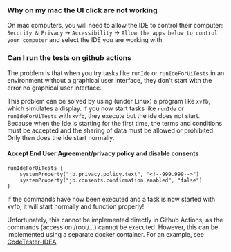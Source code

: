 ### Why on my mac the UI click are not working

On mac computers, you will need to allow the IDE to control their computer:
```Security & Privacy``` -> ```Accessibility``` -> ```Allow the apps below to control your computer``` and select the
IDE you are working with

### Can I run the tests on github actions
The problem is that when you try tasks like `runIde` or `runIdeForUiTests` in an environment without a graphical user interface, they don't start with the error no graphical user interface.

This problem can be solved by using (under Linux) a program like `xvfb`, which simulates a display. If you now start tasks like `runIde` or `runIdeForUiTests` with `xvfb`, they execute but the ide does not start.
Because when the Ide is starting for the first time, the terms and conditions must be accepted and the sharing of data must be allowed or prohibited. Only then does the Ide start normally.

#### Accept End User Agreement/privacy policy and disable consents
```
runIdeForUiTests {
    systemProperty("jb.privacy.policy.text", "<!--999.999-->")
    systemProperty("jb.consents.confirmation.enabled", "false")
}
```

If the commands have now been executed and a task is now started with xvfb, it will start normally and function properly!

Unfortunately, this cannot be implemented directly in Github Actions, as the commands (access on /root/...) cannot be executed.
However, this can be implemented using a separate docker container.
For an example, see [CodeTester-IDEA](https://github.com/fxnm/CodeTester-IDEA/pull/19).
